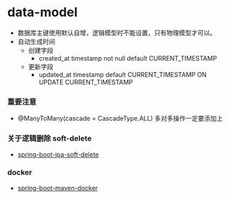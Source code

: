 # data-model

- 数据库主键使用默认自增，逻辑模型时不能设置，只有物理模型才可以。
- 自动生成时间
    - 创建字段
        - created_at timestamp not null default CURRENT_TIMESTAMP
    - 更新字段
        -  updated_at           timestamp default CURRENT_TIMESTAMP ON UPDATE CURRENT_TIMESTAMP

### 重要注意
- @ManyToMany(cascade = CascadeType.ALL) 多对多操作一定要添加上

### 关于逻辑删除 soft-delete
- [spring-boot-jpa-soft-delete](https://github.com/dzinot/spring-boot-jpa-soft-delete)

### docker
- [spring-boot-maven-docker](https://github.com/dzinot/java-spring-boot-maven-docker)